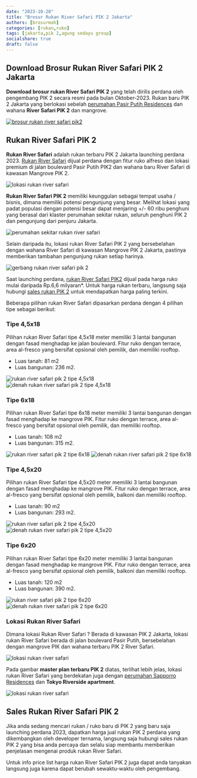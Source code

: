 ```yaml
---
date: "2023-10-28"
title: "Brosur Rukan River Safari PIK 2 Jakarta"
authors: [brosurmah]
categories: [rukan,ruko]
tags: [jakarta,pik 2,agung sedayu group]
socialshare: true
draft: false
---
```


## Download Brosur Rukan River Safari PIK 2 Jakarta
**Download brosur rukan River Safari PIK 2** yang telah dirilis perdana oleh pengembang PIK 2 secara resmi pada bulan Oktober-2023. Rukan baru PIK 2 Jakarta yang berlokasi sebelah [perumahan Pasir Putih Residences](https://pik2home.com/proyek/okinawa-pik-2-pasir-putih-residences/) dan wahana **River Safari PIK 2** dan mangrove.

[![brosur rukan river safari pik2](brosur-rumah-rukan-river-safari-pik2-jakarta.webp)](https://drive.google.com/drive/folders/1UqGO6G6hVE93U3IgMtPA7ZxNpvKQvt1g?usp=drive_link#?)

## Rukan River Safari PIK 2
**Rukan River Safari** adalah rukan terbaru PIK 2 Jakarta launching perdana 2023. [Rukan River Safari](https://pik2home.com/proyek/rukan-river-safari-pik-2-jakarta/) dijual perdana dengan fitur ruko alfreso dan lokasi premium di jalan boulevard Pasir Putih PIK2 dan wahana baru River Safari di kawasan Mangrove PIK 2.

![lokasi rukan river safari](lokasi-rukan-river-safari-pik-2.webp)

**Rukan River Safari PIK 2** memiliki keunggulan sebagai tempat usaha / bisnis, dimana memiliki potensi pengunjung yang besar. Melihat lokasi yang padat populasi dengan potensi besar dapat menjaring +/- 60 ribu penghuni yang berasal dari klaster perumahan sekitar rukan, seluruh penghuni PIK 2 dan pengunjung dari penjuru Jakarta.

![perumahan sekitar rukan river safari](perumahan-sekeliling-rukan-river-safari-pik-2.webp)

Selain daripada itu, lokasi rukan River Safari PIK 2 yang bersebelahan dengan wahana River Safari di kawasan Mangrove PIK 2 Jakarta, pastinya memberikan tambahan pengunjung rukan setiap harinya.

![gerbang rukan river safari pik 2](gate-rukan-river-safari-pik-2.webp)

Saat launching perdana, [rukan River Safari PIK2](https://investproperti.com/rukan-river-safari-pik-2-jakarta/) dijual pada harga ruko mulai daripada Rp.6,6 milyaran*. Untuk harga rukan terbaru, langsung saja hubungi [sales rukan PIK 2](https://pik2home.com/hubungi-kami/) untuk mendapatkan harga paling terkini.

Beberapa pilihan rukan River Safari dipasarkan perdana dengan 4 pilihan tipe sebagai berikut:

### Tipe 4,5x18
Pilihan rukan River Safari tipe 4,5x18 meter memiliki 3 lantai bangunan dengan fasad menghadap ke jalan boulevard. Fitur ruko dengan terrace, area al-fresco yang bersifat opsional oleh pemilik, dan memiliki rooftop.
- Luas tanah: 81 m2
- Luas bangunan: 236 m2.

![rukan river safari pik 2 tipe 4,5x18](rukan-river-safari-pik2-tipe-4,5x18.webp)
![denah rukan river safari pik 2 tipe 4,5x18](denah-rukan-river-safari-pik2-tipe-4,5x18.webp)

### Tipe 6x18
Pilihan rukan River Safari tipe 6x18 meter memiliki 3 lantai bangunan dengan fasad menghadap ke mangrove PIK. Fitur ruko dengan terrace, area al-fresco yang bersifat opsional oleh pemilik, dan memiliki rooftop.
- Luas tanah: 108 m2
- Luas bangunan: 315 m2.

![rukan river safari pik 2 tipe 6x18](rukan-river-safari-pik2-tipe-6x18.webp)
![denah rukan river safari pik 2 tipe 6x18](denah-rukan-river-safari-pik2-tipe-6x18.webp)

### Tipe 4,5x20
Pilihan rukan River Safari tipe 4,5x20 meter memiliki 3 lantai bangunan dengan fasad menghadap ke mangrove PIK. Fitur ruko dengan terrace, area al-fresco yang bersifat opsional oleh pemilik, balkoni dan memiliki rooftop.
- Luas tanah: 90 m2
- Luas bangunan: 293 m2.

![rukan river safari pik 2 tipe 4,5x20](rukan-river-safari-pik2-tipe-4,5x20.webp)
![denah rukan river safari pik 2 tipe 4,5x20](denah-rukan-river-safari-pik2-tipe-4,5x20.webp)

### Tipe 6x20
Pilihan rukan River Safari tipe 6x20 meter memiliki 3 lantai bangunan dengan fasad menghadap ke mangrove PIK. Fitur ruko dengan terrace, area al-fresco yang bersifat opsional oleh pemilik, balkoni dan memiliki rooftop.
- Luas tanah: 120 m2
- Luas bangunan: 390 m2.

![rukan river safari pik 2 tipe 6x20](rukan-river-safari-pik2-tipe-6x20.webp)
![denah rukan river safari pik 2 tipe 6x20](denah-rukan-river-safari-pik2-tipe-6x20.webp)

### Lokasi Rukan River Safari
Dimana lokasi Rukan River Safari ? Berada di kawasan PIK 2 Jakarta, lokasi rukan River Safari berada di jalan boulevard Pasir Putih, bersebelahan dengan mangrove PIK dan wahana terbaru PIK 2 River Safari.

![lokasi rukan river safari](lokasi-rukan-river-safari-pik2.webp)

Pada gambar **master plan terbaru PIK 2** diatas, terlihat lebih jelas, lokasi rukan River Safari yang berdekatan juga dengan [perumahan Sapporro Residences](https://pik2home.com/proyek/sapporo-residences-pik-2/) dan **Tokyo Riverside apartment**.

![lokasi rukan river safari](lokasi-rukan-river-safari-pik-2-pantai-pasir-putih.webp)

## Sales Rukan River Safari PIK 2
Jika anda sedang mencari rukan / ruko baru di PIK 2 yang baru saja launching perdana 2023, dapatkan harga jual rukan PIK 2 perdana yang dikembangkan oleh developer ternama, langsung saja hubungi sales rukan PIK 2 yang bisa anda percaya dan selalu siap membantu memberikan penjelasan mengenai produk rukan River Safari. 

Untuk info price list harga rukan River Safari PIK 2 juga dapat anda tanyakan langsung juga karena dapat berubah sewaktu-waktu oleh pengembang.

